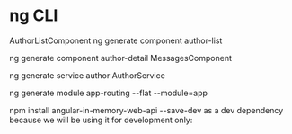 # ng CLI

AuthorListComponent
ng generate component author-list

ng generate component author-detail 
    MessagesComponent   

ng generate service author
    AuthorService

ng generate module app-routing --flat --module=app


npm install angular-in-memory-web-api --save-dev
    as a dev dependency because we will be using it for development only: